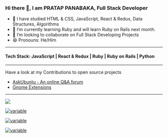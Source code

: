 ### Hi there 👋, I am PRATAP PANABAKA, Full Stack Developer

- 🌱 I have studied HTML & CSS, JavaScript, React & Redux, Data Structures, Algorithms
- 🌱 I’m currently learning Ruby and will learn Ruby on Rails next month.
- 👯 I’m looking to collaborate on Full Stack Developing Projects
- 😄 Pronouns: He/Him

---

#### Tech Stack: JavaScript | React & Redux | Ruby | Ruby on Rails | Python

---

Have a look at my Contributions to open source projects  
- [AskUbuntu - An online Q&A forum](https://askubuntu.com/users/739431/unknown)  
- [Gnome Extensions](https://extensions.gnome.org/accounts/profile/pratap@fastmail.fm)

---

![](https://komarev.com/ghpvc/?username=PRATAP-KUMAR)

[![variable](https://github-readme-stats.vercel.app/api?username=PRATAP-KUMAR&theme=radical&show_icons=true&count_private=true)](https://github.com/anuraghazra/github-readme-stats)

[![variable](http://github-readme-streak-stats.herokuapp.com?user=PRATAP-KUMAR&theme=merko)](https://git.io/streak-stats)

[![variable](https://github-readme-stats.vercel.app/api/top-langs/?username=PRATAP-KUMAR&layout=compact)](https://github.com/anuraghazra/github-readme-stats)

<!--
**PRATAP-KUMAR/PRATAP-KUMAR** is a ✨ _special_ ✨ repository because its `README.md` (this file) appears on your GitHub profile.

Here are some ideas to get you started:

- 🔭 I’m currently working on ...
- 🌱 I’m currently learning ...
- 👯 I’m looking to collaborate on ...
- 🤔 I’m looking for help with ...
- 💬 Ask me about ...
- 📫 How to reach me: ...
- 😄 Pronouns: ...
- ⚡ Fun fact: ...
-->
